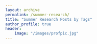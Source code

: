 ```yaml
---
layout: archive
permalink: /summer-research/
title: "Summer Research Posts by Tags"
author_profile: true
header:
    image: "/images/profpic.jpg"
---
```

